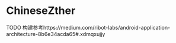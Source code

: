 # ChineseZther

TODO 构建参考https://medium.com/ribot-labs/android-application-architecture-8b6e34acda65#.xdmqxujjy

